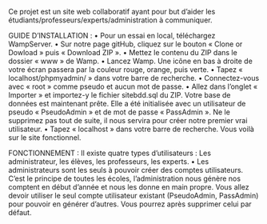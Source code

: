 Ce projet est un site web collaboratif ayant pour but d’aider les étudiants/professeurs/experts/administration à communiquer.

GUIDE D’INSTALLATION :
• Pour un essai en local, téléchargez WampServer.
• Sur notre page gitHub, cliquez sur le bouton « Clone or Dowload » puis « Download ZIP ».
• Mettez le contenu du ZIP dans le dossier « www » de Wamp.
• Lancez Wamp. Une icône en bas à droite de votre écran passera par la couleur rouge, orange, puis verte.
• Tapez « localhost/phpmyadmin/ » dans votre barre de recherche.
• Connectez-vous avec « root » comme pseudo et aucun mot de passe.
• Allez dans l’onglet « Importer » et importez-y le fichier sitebdd.sql du ZIP. Votre base de données est maintenant prête. Elle a été initialisée avec un utilisateur de pseudo « PseudoAdmin » et de mot de passe « PassAdmin ». Ne le supprimez pas tout de suite, il nous servira pour créer notre premier vrai utilisateur.
• Tapez « localhost » dans votre barre de recherche. Vous voilà sur le site fonctionnel.

FONCTIONNEMENT :
Il existe quatre types d’utilisateurs : Les administrateur, les élèves, les professeurs, les experts.
• Les administrateurs sont les seuls à pouvoir créer des comptes utilisateurs. C’est le principe de toutes les écoles, l’administration nous génère nos comptent en début d’année et nous les donne en main propre. Vous allez devoir utiliser le seul compte utilisateur existant (PseudoAdmin, PassAdmin) pour pouvoir en générer d’autres. Vous pourrez après supprimer celui par défaut.
